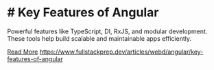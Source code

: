 # # Key Features of Angular

Powerful features like TypeScript, DI, RxJS, and modular development. These tools help build scalable and maintainable apps efficiently.

[Read More](https://www.fullstackprep.dev/articles/webd/angular/key-features-of-angular) https://www.fullstackprep.dev/articles/webd/angular/key-features-of-angular